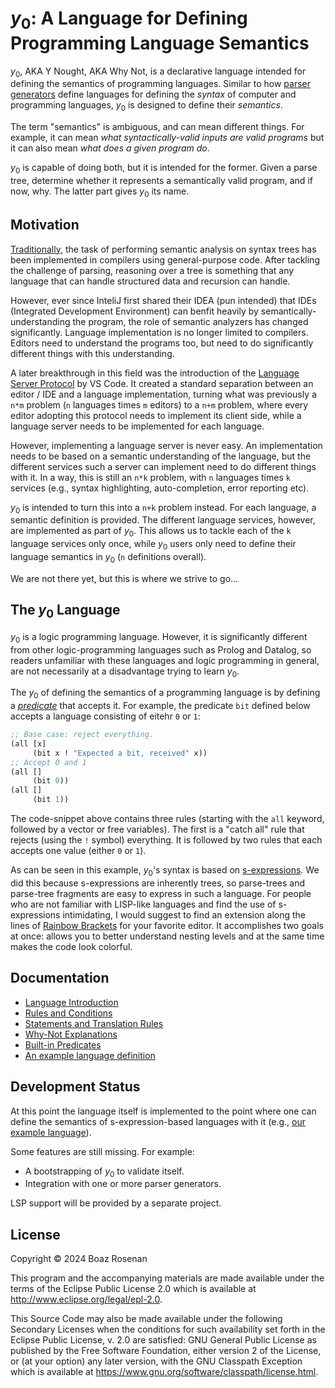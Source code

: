 # $y_0$: A Language for Defining Programming Language Semantics

$y_0$, AKA Y Nought, AKA Why Not, is a declarative language intended for defining the semantics of programming languages. Similar to how [parser generators](https://en.wikipedia.org/wiki/Comparison_of_parser_generators) define languages for defining the _syntax_ of computer and programming languages, $y_0$ is designed to define their _semantics_.

The term "semantics" is ambiguous, and can mean different things. For example, it can mean _what syntactically-valid inputs are valid programs_ but it can also mean _what does a given program do_.

$y_0$ is capable of doing both, but it is intended for the former. Given a parse tree, determine whether it represents a semantically valid program, and if now, why. The latter part gives $y_0$ its name.

## Motivation

[Traditionally](https://en.wikipedia.org/wiki/Compilers:_Principles,_Techniques,_and_Tools), the task of performing semantic analysis on syntax trees has been implemented in compilers using general-purpose code. After tackling the challenge of parsing, reasoning over a tree is something that any language that can handle structured data and recursion can handle.

However, ever since InteliJ first shared their IDEA (pun intended) that IDEs (Integrated Development Environment) can benfit heavily by semantically-understanding the program, the role of semantic analyzers has changed significantly. Language implementation is no longer limited to compilers. Editors need to understand the programs too, but need to do significantly different things with this understanding.

A later breakthrough in this field was the introduction of the [Language Server Protocol](https://microsoft.github.io/language-server-protocol/) by VS Code. It created a standard separation between an editor / IDE and a language implementation, turning what was previously a `n*m` problem (`n` languages times `m` editors) to a `n+m` problem, where every editor adopting this protocol needs to implement its client side, while a language server needs to be implemented for each language.

However, implementing a language server is never easy. An implementation needs to be based on a semantic understanding of the language, but the different services such a server can implement need to do different things with it. In a way, this is still an `n*k` problem, with `n` languages times `k` services (e.g., syntax highlighting, auto-completion, error reporting etc).

$y_0$ is intended to turn this into a `n+k` problem instead. For each language, a semantic definition is provided. The different language services, however, are implemented as part of $y_0$. This allows us to tackle each of the `k` language services only once, while $y_0$ users only need to define their language semantics in $y_0$ (`n` definitions overall).

We are not there yet, but this is where we strive to go...

## The $y_0$ Language

$y_0$ is a logic programming language. However, it is significantly different from other logic-programming languages such as Prolog and Datalog, so readers unfamiliar with these languages and logic programming in general, are not necessarily at a disadvantage trying to learn $y_0$.

The $y_0$ of defining the semantics of a programming language is by defining a [_predicate_](doc/hello.md#predicates) that accepts it. For example, the predicate `bit` defined below accepts a language consisting of eitehr `0` or `1`:

```clojure
;; Base case: reject everything.
(all [x]
     (bit x ! "Expected a bit, received" x))
;; Accept 0 and 1
(all []
     (bit 0))
(all []
     (bit 1))
```

The code-snippet above contains three rules (starting with the `all` keyword, followed by a vector or free variables). The first is a "catch all" rule that rejects (using the `!` symbol) everything. It is followed by two rules that each accepts one value (either `0` or `1`).

As can be seen in this example, $y_0$'s syntax is based on [s-expressions](https://en.wikipedia.org/wiki/S-expression). We did this because s-expressions are inherently trees, so parse-trees and parse-tree fragments are easy to express in such a language. For people who are not familiar with LISP-like languages and find the use of s-expressions intimidating, I would suggest to find an extension along the lines of [Rainbow Brackets](https://marketplace.visualstudio.com/items?itemName=2gua.rainbow-brackets) for your favorite editor. It accomplishes two goals at once: allows you to better understand nesting levels and at the same time makes the code look colorful.

## Documentation

*   [Language Introduction](doc/hello.md)
*   [Rules and Conditions](doc/conditions.md)
*   [Statements and Translation Rules](doc/statements.md)
*   [Why-Not Explanations](doc/why-not.md)
*   [Built-in Predicates](doc/builtins.md)
*   [An example language definition](doc/y1.md)

## Development Status

At this point the language itself is implemented to the point where one can define the semantics of s-expression-based languages with it (e.g., [our example language](doc/y1.md)).

Some features are still missing. For example:

*   A bootstrapping of $y_0$ to validate itself.
*   Integration with one or more parser generators.

LSP support will be provided by a separate project.

## License

Copyright © 2024 Boaz Rosenan

This program and the accompanying materials are made available under the
terms of the Eclipse Public License 2.0 which is available at
http://www.eclipse.org/legal/epl-2.0.

This Source Code may also be made available under the following Secondary
Licenses when the conditions for such availability set forth in the Eclipse
Public License, v. 2.0 are satisfied: GNU General Public License as published by
the Free Software Foundation, either version 2 of the License, or (at your
option) any later version, with the GNU Classpath Exception which is available
at https://www.gnu.org/software/classpath/license.html.

